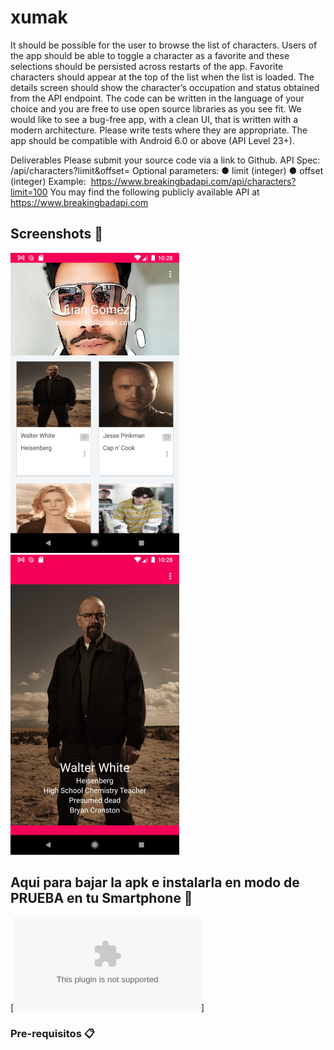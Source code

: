 # xumak
It should be possible for the user to browse the list of characters. Users of the app should be
able to toggle a character as a favorite and these selections should be persisted across restarts
of the app. Favorite characters should appear at the top of the list when the list is loaded. The
details screen should show the character’s occupation and status obtained from the API
endpoint.
The code can be written in the language of your choice and you are free to use open source
libraries as you see fit. We would like to see a bug-free app, with a clean UI, that is written with
a modern architecture. Please write tests where they are appropriate. The app should be
compatible with Android 6.0 or above (API Level 23+).

Deliverables
Please submit your source code via a link to Github.
API Spec:
/api/characters?limit<LIMIT>&offset=<OFFSET>
Optional parameters:
● limit (integer)
● offset (integer)
Example: ​ https://www.breakingbadapi.com/api/characters?limit=100
You may find the following publicly available API at ​ https://www.breakingbadapi.com

## Screenshots 🚀

![Screen1](https://github.com/ezsocial/xumak/blob/main/Screenshot_20211017_222836.png)
![Screen3](https://github.com/ezsocial/xumak/blob/main/Screenshot_20211017_222853.png)

## Aqui para bajar la apk e instalarla en modo de PRUEBA en tu Smartphone 🚀
[![Download](https://github.com/ezsocial/xumak/blob/main/app-debug.apk)]
### Pre-requisitos 📋
